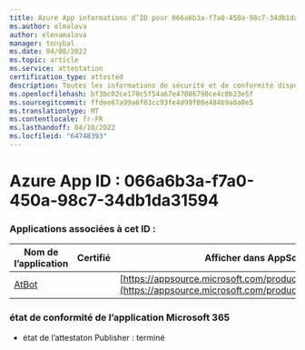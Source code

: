 ```yaml
---
title: Azure App informations d’ID pour 066a6b3a-f7a0-450a-98c7-34db1da31594
ms.author: elmalova
author: elenamalova
manager: tonybal
ms.date: 04/08/2022
ms.topic: article
ms.service: attestation
certification_type: attested
description: Toutes les informations de sécurité et de conformité disponibles pour 066a6b3a-f7a0-450a-98c7-34db1da31594.
ms.openlocfilehash: bf3bc02ce170c5f54a67e47086790ce4c0b23e5f
ms.sourcegitcommit: ffdee67a99a6f03cc93fe4d99f00e484b9a8a0e5
ms.translationtype: MT
ms.contentlocale: fr-FR
ms.lasthandoff: 04/10/2022
ms.locfileid: "64748393"
---
```

# <a name="azure-app-id-066a6b3a-f7a0-450a-98c7-34db1da31594"></a>Azure App ID : 066a6b3a-f7a0-450a-98c7-34db1da31594


### <a name="apps-associated-with-this-id"></a>Applications associées à cet ID :
| **Nom de l’application** | **Certifié** | **Afficher dans AppSource** |
|--------------|---------------|-----------------------|
| [AtBot](../forward/WA104381219.md) |  | [https://appsource.microsoft.com/product/office/WA104381219](https://appsource.microsoft.com/product/office/WA104381219) |

### <a name="microsoft-365-app-compliance-status"></a>état de conformité de l’application Microsoft 365
- état de l’attestaton Publisher : terminé
